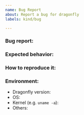 ```yaml
---
name: Bug Report
about: Report a bug for dragonfly
labels: kind/bug

---
```


### Bug report:

<!-- Please describe what is actually happening -->

### Expected behavior:

<!-- Please describe what you expect to happen -->

### How to reproduce it:

<!-- How can a maintainer reproduce this issue (please be detailed) -->

### Environment:
- Dragonfly version:
- OS:
- Kernel (e.g. `uname -a`):
- Others:
